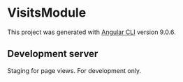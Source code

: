 # VisitsModule

This project was generated with [Angular CLI](https://github.com/angular/angular-cli) version 9.0.6.

## Development server

Staging for page views. For development only.